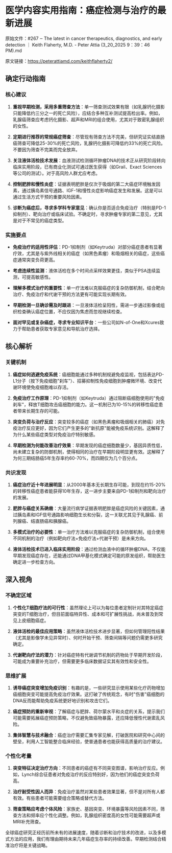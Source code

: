 # 医学内容实用指南：癌症检测与治疗的最新进展

原始文件：#267 ‒ The latest in cancer therapeutics, diagnostics, and early detection ｜ Keith Flaherty, M.D. - Peter Attia (3_20_2025 9：39：46 PM).md

原文链接：https://peterattiamd.com/keithflaherty2/

## 确定行动指南

### 核心建议

1. **重视早期检测，采用多重筛查方法**：单一筛查测试效果有限（如乳腺钙化摄影只能降低约三分之一的死亡风险），应结合多种互补测试提高检出率。例如，乳腺癌筛查应考虑钙化摄影、超声和MRI的组合使用，尤其对于致密乳腺组织的女性。

2. **定期进行推荐的常规癌症筛查**：尽管现有筛查方法不完美，但研究证实结直肠癌筛查可降低25-30%的死亡风险，乳腺钙化摄影可降低约33%的死亡风险。不要因为筛查不完美而完全放弃。

3. **关注液体活检技术发展**：血液测试检测循环肿瘤DNA的技术正从研究阶段转向临床实用阶段，已有商业化测试可通过医生获得（如Grail、Exact Sciences等公司的测试）。对于高风险人群尤应考虑。

4. **控制肥胖和慢性炎症**：证据表明肥胖是仅次于吸烟的第二大癌症环境触发因素，通过胰岛素信号通路、IGF-1和慢性炎症影响癌症发生和发展。这是可以通过生活方式干预的重要风险因素。

5. **诊断为癌症后，寻求多学科专家意见**：确认你是否适合免疫治疗（特别是PD-1抑制剂）、靶向治疗或临床试验。不确定时，寻求肿瘤专家的第二意见，尤其是对于不常见的癌症类型。

### 实施要点

- **免疫治疗的适用性评估**：PD-1抑制剂（如Keytruda）对部分癌症患者有显著疗效，尤其是与紫外线相关的癌症（如黑色素瘤）和吸烟相关的癌症，这些癌症通常突变负荷更高。

- **考虑连续性监测**：液体活检在多个时间点采样效果更佳，类似于PSA连续监测，可提高敏感性。

- **理解多模式治疗的重要性**：单一疗法难以克服癌症的复杂防御机制，结合靶向治疗、免疫治疗和代谢干预的方法更有可能实现长期有效。

- **早期检测一旦确诊需及时跟进**：一旦液体活检呈阳性，需进一步通过影像或组织检查确认癌症位置，不应仅因为焦虑而忽视继续检查。

- **面对罕见或复杂癌症，寻求专业知识平台**：一些公司如N-of-One和Xcures致力于帮助患者获取专家意见和导航治疗选择。

## 核心解析

### 关键机制

1. **癌症如何逃避免疫系统**：癌细胞能通过多种机制规避免疫监视，包括表达PD-L1分子（按下免疫细胞"刹车"）、招募抑制性免疫细胞到肿瘤微环境、改变代谢环境使免疫细胞难以存活。

2. **免疫治疗工作原理**：PD-1抑制剂（如Keytruda）通过阻断癌细胞使用的"免疫刹车"，释放T细胞攻击癌细胞的能力。这一机制已为10-15%的转移性癌症患者带来长期生存的可能。

3. **突变负荷与治疗反应**：突变较多的癌症（如黑色素瘤和吸烟相关的肺癌）对免疫治疗反应更好，因为它们产生更多的"新抗原"能被免疫系统识别。这解释了为什么某些癌症类型对免疫治疗特别敏感。

4. **早期检测为何能改善治疗效果**：早期发现的癌症细胞数量少，基因异质性低，尚未建立复杂的防御机制，使得相同的治疗在早期阶段明显更有效。这解释了为何三期结肠癌5年生存率约60-70%，而四期仅为几个百分点。

### 共识发现

1. **癌症治疗近十年进展明显**：从2000年基本无长期生存可能，到现在约15-20%的转移性癌症患者能获得10年生存，这一进步主要来自PD-1抑制剂和靶向治疗的发展。

2. **肥胖与癌症关系确凿**：大量流行病学证据表明肥胖是癌症风险的关键因素，通过胰岛素和IGF信号通路影响细胞生长和分裂，这一关联尤其见于乳腺癌、前列腺癌、结直肠癌和胰腺癌。

3. **多模式治疗的必要性**：单一治疗方法难以克服癌症的复杂防御机制，组合使用不同机制的治疗（例如靶向疗法+免疫疗法+代谢干预）是未来方向。

4. **液体活检技术已进入临床实用阶段**：通过检测血液中的循环肿瘤DNA，不仅能早期发现癌症存在，还能通过DNA甲基化模式确定可能的原发组织，帮助医生确定进一步检查方向。

## 深入视角

### 不确定区域

1. **个性化T细胞疗法的可行性**：虽然理论上可以为每位患者定制针对其特定癌症突变的T细胞治疗，但目前面临特异性、成本和可扩展性挑战，尚未普及到常见上皮细胞癌症。

2. **液体活检的最佳应用策略**：虽然液体活检技术进步显著，但如何管理阳性结果（尤其是影像学未见异常时）、何时开始干预、筛查间隔等问题仍需更多研究确定。

3. **代谢靶向疗法的潜力**：针对癌症特有代谢调节机制的药物处于早期开发阶段，可能成为重要补充治疗，但需要更多临床数据证实其有效性和安全性。

### 思维扩展

1. **诱导癌症突变增加免疫识别**：有趣的是，一些研究显示使用某些化疗药物增加癌细胞突变可能提高免疫治疗效果。这打破了传统观念，有时"伤害"癌细胞的DNA反而能帮助免疫系统更好地识别和攻击它们。

2. **癌症预防的重新审视**：了解癌症与肥胖、荷尔蒙水平和炎症的关系，提示我们可能需要拓展癌症预防策略，不仅避免致癌物暴露，还应降低慢性代谢紊乱风险。

3. **集体智慧与技术融合**：癌症治疗需要汇集专家见解，打破医院和研究中心间的壁垒，利用人工智能整合临床经验，使普通患者也能获得高质量的治疗建议。

### 个性化考量

1. **突变特征决定治疗方向**：不同患者的癌症有不同突变图谱，影响治疗反应。例如，Lynch综合征患者对免疫治疗的反应特别好，因为他们的癌症突变负荷高。

2. **治疗耐受性因人而异**：免疫治疗虽然对某些患者效果显著，但不是对所有人都有效。有些患者可能需要组合策略或替代方法。

3. **筛查策略应考虑个体风险**：家族史、基因突变、环境暴露等风险因素不同，筛查方法和频率应个性化调整。例如，乳腺组织密度高的女性可能需要超声或MRI补充筛查。

全球癌症研究正经历前所未有的进展速度，随着诊断和治疗技术的改进，以及多模式方法的应用，我们有理由期待未来几年癌症生存率的持续改善。早期检测结合精准治疗将是关键战略。